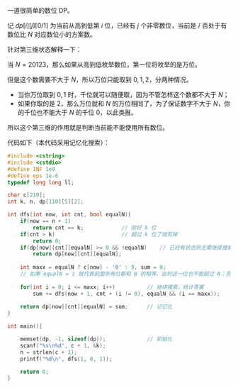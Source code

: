 一道很简单的数位 DP。

记 $dp[i][j][0/1]$ 为当前从高到低第 $i$ 位，已经有 $j$ 个非零数位，当前是 / 否处于有数位比 $N$ 对应数位小的方案数。

针对第三维状态解释一下：

当 $N=20123$，那么如果从高到低枚举数位，第一位将枚举的是万位。

但是这个数需要不大于 $N$，所以万位只能取到 $0,1,2$，分两种情况。

- 当你万位取到 $0,1$ 时，千位就可以随便取，因为不管怎样这个数都不大于 $N$；
- 如果你取的是 $2$，那么万位就和 $N$ 的万位相同了，为了保证数字不大于 $N$，你的千位也不能大于 $N$ 的千位 $0$，以此类推。

所以这个第三维的作用就是判断当前能不能使用所有数位。

代码如下（本代码采用记忆化搜索）：

```cpp
#include <cstring>
#include <cstdio>
#define INF 1e9
#define eps 1e-6
typedef long long ll;

char c[210];
int k, n, dp[110][5][2];

int dfs(int now, int cnt, bool equalN){
	if(now == n + 1)
		return cnt == k;			// 刚好 k 位
	if(cnt > k)						// 超过 k 位了就剪掉
		return 0;
	if(dp[now][cnt][equalN] >= 0 && !equalN)	// 已经有状态则无需继续搜索
		return dp[now][cnt][equalN];
	
	int maxx = equalN ? c[now] - '0' : 9, sum = 0;
	// 如果 equalN = 1 就代表前面所有位都和 N 的相等，此时这一位也不能超过 N；否则任意位数都可以取到
   
	for(int i = 0; i <= maxx; i++)			// 继续搜索，统计答案
		sum += dfs(now + 1, cnt + (i != 0), equalN && (i == maxx));
	
	return dp[now][cnt][equalN] = sum;		// 记忆化
}

int main(){

	memset(dp, -1, sizeof(dp));				// 初始化
	scanf("%s\n%d", c + 1, &k);
	n = strlen(c + 1);
	printf("%d\n", dfs(1, 0, 1));

	return 0;
}
```